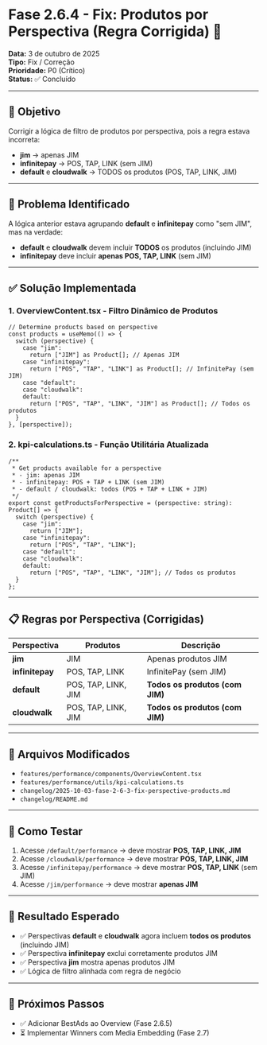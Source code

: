 # Fase 2.6.4 - Fix: Produtos por Perspectiva (Regra Corrigida) 🐛

**Data:** 3 de outubro de 2025  
**Tipo:** Fix / Correção  
**Prioridade:** P0 (Crítico)  
**Status:** ✅ Concluído

---

## 🎯 Objetivo

Corrigir a lógica de filtro de produtos por perspectiva, pois a regra estava incorreta:
- **jim** → apenas JIM
- **infinitepay** → POS, TAP, LINK (sem JIM)
- **default** e **cloudwalk** → TODOS os produtos (POS, TAP, LINK, JIM)

---

## 🐛 Problema Identificado

A lógica anterior estava agrupando **default** e **infinitepay** como "sem JIM", mas na verdade:
- **default** e **cloudwalk** devem incluir **TODOS** os produtos (incluindo JIM)
- **infinitepay** deve incluir **apenas POS, TAP, LINK** (sem JIM)

---

## ✅ Solução Implementada

### 1. **OverviewContent.tsx** - Filtro Dinâmico de Produtos

```tsx
// Determine products based on perspective
const products = useMemo(() => {
  switch (perspective) {
    case "jim":
      return ["JIM"] as Product[]; // Apenas JIM
    case "infinitepay":
      return ["POS", "TAP", "LINK"] as Product[]; // InfinitePay (sem JIM)
    case "default":
    case "cloudwalk":
    default:
      return ["POS", "TAP", "LINK", "JIM"] as Product[]; // Todos os produtos
  }
}, [perspective]);
```

### 2. **kpi-calculations.ts** - Função Utilitária Atualizada

```tsx
/**
 * Get products available for a perspective
 * - jim: apenas JIM
 * - infinitepay: POS + TAP + LINK (sem JIM)
 * - default / cloudwalk: todos (POS + TAP + LINK + JIM)
 */
export const getProductsForPerspective = (perspective: string): Product[] => {
  switch (perspective) {
    case "jim":
      return ["JIM"];
    case "infinitepay":
      return ["POS", "TAP", "LINK"];
    case "default":
    case "cloudwalk":
    default:
      return ["POS", "TAP", "LINK", "JIM"]; // Todos os produtos
  }
};
```

---

## 📋 Regras por Perspectiva (Corrigidas)

| Perspectiva | Produtos | Descrição |
|-------------|----------|-----------|
| **jim** | JIM | Apenas produtos JIM |
| **infinitepay** | POS, TAP, LINK | InfinitePay (sem JIM) |
| **default** | POS, TAP, LINK, JIM | **Todos os produtos (com JIM)** |
| **cloudwalk** | POS, TAP, LINK, JIM | **Todos os produtos (com JIM)** |

---

## 📝 Arquivos Modificados

- `features/performance/components/OverviewContent.tsx`
- `features/performance/utils/kpi-calculations.ts`
- `changelog/2025-10-03-fase-2-6-3-fix-perspective-products.md`
- `changelog/README.md`

---

## 🧪 Como Testar

1. Acesse `/default/performance` → deve mostrar **POS, TAP, LINK, JIM**
2. Acesse `/cloudwalk/performance` → deve mostrar **POS, TAP, LINK, JIM**
3. Acesse `/infinitepay/performance` → deve mostrar **POS, TAP, LINK** (sem JIM)
4. Acesse `/jim/performance` → deve mostrar **apenas JIM**

---

## 🎯 Resultado Esperado

- ✅ Perspectivas **default** e **cloudwalk** agora incluem **todos os produtos** (incluindo JIM)
- ✅ Perspectiva **infinitepay** exclui corretamente produtos JIM
- ✅ Perspectiva **jim** mostra apenas produtos JIM
- ✅ Lógica de filtro alinhada com regra de negócio

---

## 🔄 Próximos Passos

- ✅ Adicionar BestAds ao Overview (Fase 2.6.5)
- ⏳ Implementar Winners com Media Embedding (Fase 2.7)




